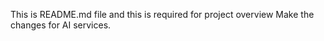 This is README.md file and this is required for project overview 
Make the changes for AI services.
